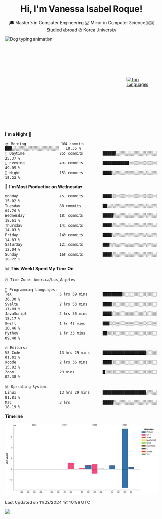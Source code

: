 <h1 align="center">Hi, I'm Vanessa Isabel Roque!</h1>

<p align="center"> 🎓 Master's in Computer Engineering 💻 Minor in Computer Science 🇰🇷 Studied abroad @ Korea University <br></p>
<div style="display: flex; justify-content: center; align-items: center;">
  <img src="https://cdn.dribbble.com/users/859807/screenshots/6284055/benny_typing_1.gif" width="400" height="300" alt="Dog typing animation">
  <a href="https://github.com/anuraghazra/github-readme-stats">
    <img src="https://github-readme-stats.vercel.app/api/top-langs/?username=vroque19" alt="Top Languages" width="400" height="300">
  </a>
</div>

 
<!--START_SECTION:waka-->
**I'm a Night 🦉** 

```text
🌞 Morning                104 commits         ███░░░░░░░░░░░░░░░░░░░░░░   10.35 % 
🌆 Daytime                255 commits         ██████░░░░░░░░░░░░░░░░░░░   25.37 % 
🌃 Evening                493 commits         ████████████░░░░░░░░░░░░░   49.05 % 
🌙 Night                  153 commits         ████░░░░░░░░░░░░░░░░░░░░░   15.22 % 
```
📅 **I'm Most Productive on Wednesday** 

```text
Monday                   151 commits         ████░░░░░░░░░░░░░░░░░░░░░   15.02 % 
Tuesday                  88 commits          ██░░░░░░░░░░░░░░░░░░░░░░░   08.76 % 
Wednesday                187 commits         █████░░░░░░░░░░░░░░░░░░░░   18.61 % 
Thursday                 141 commits         ████░░░░░░░░░░░░░░░░░░░░░   14.03 % 
Friday                   149 commits         ████░░░░░░░░░░░░░░░░░░░░░   14.83 % 
Saturday                 121 commits         ███░░░░░░░░░░░░░░░░░░░░░░   12.04 % 
Sunday                   168 commits         ████░░░░░░░░░░░░░░░░░░░░░   16.72 % 
```


📊 **This Week I Spent My Time On** 

```text
🕑︎ Time Zone: America/Los_Angeles

💬 Programming Languages: 
TeX                      5 hrs 59 mins       █████████░░░░░░░░░░░░░░░░   36.30 % 
Svelte                   2 hrs 53 mins       ████░░░░░░░░░░░░░░░░░░░░░   17.55 % 
JavaScript               2 hrs 30 mins       ████░░░░░░░░░░░░░░░░░░░░░   15.17 % 
Swift                    1 hr 43 mins        ███░░░░░░░░░░░░░░░░░░░░░░   10.46 % 
Python                   1 hr 33 mins        ██░░░░░░░░░░░░░░░░░░░░░░░   09.40 % 

🔥 Editors: 
VS Code                  13 hrs 29 mins      ████████████████████░░░░░   81.81 % 
Xcode                    2 hrs 36 mins       ████░░░░░░░░░░░░░░░░░░░░░   15.82 % 
Zoom                     23 mins             █░░░░░░░░░░░░░░░░░░░░░░░░   02.38 % 

💻 Operating System: 
Linux                    13 hrs 29 mins      ████████████████████░░░░░   81.81 % 
Mac                      3 hrs               █████░░░░░░░░░░░░░░░░░░░░   18.19 % 
```

**Timeline**

![Lines of Code chart](https://raw.githubusercontent.com/vroque19/vroque19/main/assets/bar_graph.png)


 Last Updated on 11/23/2024 13:40:56 UTC
<!--END_SECTION:waka-->
![](https://komarev.com/ghpvc/?username=vroque19&color=b2a3dc&style=flat-square)
